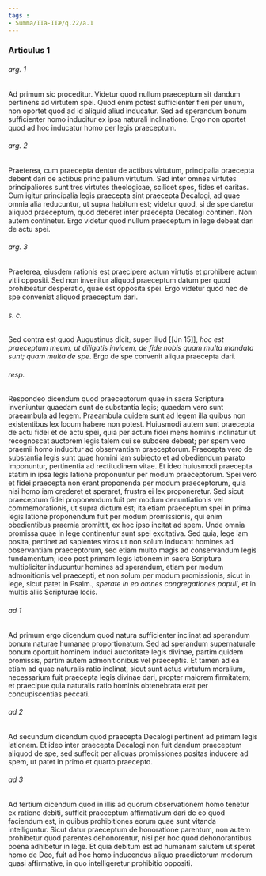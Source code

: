 ```yaml
---
tags : 
- Summa/IIa-IIæ/q.22/a.1
---
```


### Articulus 1

###### arg. 1
Ad primum sic proceditur. Videtur quod nullum praeceptum sit dandum pertinens ad virtutem spei. Quod enim potest sufficienter fieri per unum, non oportet quod ad id aliquid aliud inducatur. Sed ad sperandum bonum sufficienter homo inducitur ex ipsa naturali inclinatione. Ergo non oportet quod ad hoc inducatur homo per legis praeceptum.

###### arg. 2
Praeterea, cum praecepta dentur de actibus virtutum, principalia praecepta debent dari de actibus principalium virtutum. Sed inter omnes virtutes principaliores sunt tres virtutes theologicae, scilicet spes, fides et caritas. Cum igitur principalia legis praecepta sint praecepta Decalogi, ad quae omnia alia reducuntur, ut supra habitum est; videtur quod, si de spe daretur aliquod praeceptum, quod deberet inter praecepta Decalogi contineri. Non autem continetur. Ergo videtur quod nullum praeceptum in lege debeat dari de actu spei.

###### arg. 3
Praeterea, eiusdem rationis est praecipere actum virtutis et prohibere actum vitii oppositi. Sed non invenitur aliquod praeceptum datum per quod prohibeatur desperatio, quae est opposita spei. Ergo videtur quod nec de spe conveniat aliquod praeceptum dari.

###### s. c.
Sed contra est quod Augustinus dicit, super illud [[Jn 15]], *hoc est praeceptum meum, ut diligatis invicem, de fide nobis quam multa mandata sunt; quam multa de spe*. Ergo de spe convenit aliqua praecepta dari.

###### resp.
Respondeo dicendum quod praeceptorum quae in sacra Scriptura inveniuntur quaedam sunt de substantia legis; quaedam vero sunt praeambula ad legem. Praeambula quidem sunt ad legem illa quibus non existentibus lex locum habere non potest. Huiusmodi autem sunt praecepta de actu fidei et de actu spei, quia per actum fidei mens hominis inclinatur ut recognoscat auctorem legis talem cui se subdere debeat; per spem vero praemii homo inducitur ad observantiam praeceptorum. Praecepta vero de substantia legis sunt quae homini iam subiecto et ad obediendum parato imponuntur, pertinentia ad rectitudinem vitae. Et ideo huiusmodi praecepta statim in ipsa legis latione proponuntur per modum praeceptorum. Spei vero et fidei praecepta non erant proponenda per modum praeceptorum, quia nisi homo iam crederet et speraret, frustra ei lex proponeretur. Sed sicut praeceptum fidei proponendum fuit per modum denuntiationis vel commemorationis, ut supra dictum est; ita etiam praeceptum spei in prima legis latione proponendum fuit per modum promissionis, qui enim obedientibus praemia promittit, ex hoc ipso incitat ad spem. Unde omnia promissa quae in lege continentur sunt spei excitativa. Sed quia, lege iam posita, pertinet ad sapientes viros ut non solum inducant homines ad observantiam praeceptorum, sed etiam multo magis ad conservandum legis fundamentum; ideo post primam legis lationem in sacra Scriptura multipliciter inducuntur homines ad sperandum, etiam per modum admonitionis vel praecepti, et non solum per modum promissionis, sicut in lege, sicut patet in Psalm., *sperate in eo omnes congregationes populi*, et in multis aliis Scripturae locis.

###### ad 1
Ad primum ergo dicendum quod natura sufficienter inclinat ad sperandum bonum naturae humanae proportionatum. Sed ad sperandum supernaturale bonum oportuit hominem induci auctoritate legis divinae, partim quidem promissis, partim autem admonitionibus vel praeceptis. Et tamen ad ea etiam ad quae naturalis ratio inclinat, sicut sunt actus virtutum moralium, necessarium fuit praecepta legis divinae dari, propter maiorem firmitatem; et praecipue quia naturalis ratio hominis obtenebrata erat per concupiscentias peccati.

###### ad 2
Ad secundum dicendum quod praecepta Decalogi pertinent ad primam legis lationem. Et ideo inter praecepta Decalogi non fuit dandum praeceptum aliquod de spe, sed suffecit per aliquas promissiones positas inducere ad spem, ut patet in primo et quarto praecepto.

###### ad 3
Ad tertium dicendum quod in illis ad quorum observationem homo tenetur ex ratione debiti, sufficit praeceptum affirmativum dari de eo quod faciendum est, in quibus prohibitiones eorum quae sunt vitanda intelliguntur. Sicut datur praeceptum de honoratione parentum, non autem prohibetur quod parentes dehonorentur, nisi per hoc quod dehonorantibus poena adhibetur in lege. Et quia debitum est ad humanam salutem ut speret homo de Deo, fuit ad hoc homo inducendus aliquo praedictorum modorum quasi affirmative, in quo intelligeretur prohibitio oppositi.


